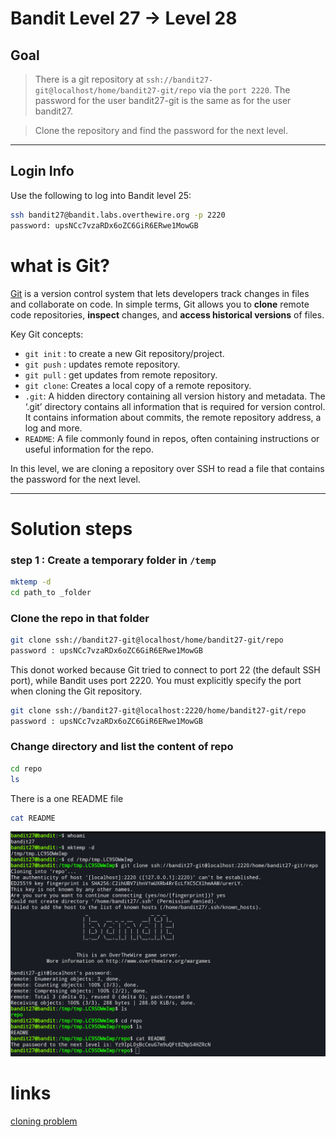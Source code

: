 # Bandit Level 27 → Level 28

##  Goal

> There is a git repository at `ssh://bandit27-git@localhost/home/bandit27-git/repo` via the `port 2220`. The password for the user bandit27-git is the same as for the user bandit27.

> Clone the repository and find the password for the next level.

---

##  Login Info
Use the following to log into Bandit level 25:

```bash
ssh bandit27@bandit.labs.overthewire.org -p 2220
password: upsNCc7vzaRDx6oZC6GiR6ERwe1MowGB
```

# what is Git?
[Git](https://git-scm.com/) is a version control system that lets developers track changes in files and collaborate on code. In simple terms, Git allows you to **clone** remote code repositories, **inspect** changes, and **access historical versions** of files.

Key Git concepts:
- `git init` : to create a new Git repository/project.
- `git push` : updates remote repository.
- `git pull` : get updates from remote repository.
- `git clone`: Creates a local copy of a remote repository.
- `.git`: A hidden directory containing all version history and metadata. The ‘.git’ directory contains all information that is required for version control. It contains information about commits, the remote repository address, a log and more.
- `README`: A file commonly found in repos, often containing instructions or useful information for the repo.

In this level, we are cloning a repository over SSH to read a file that contains the password for the next level.

---

# Solution steps
### step 1 : Create a temporary folder in `/temp`
```bash
mktemp -d
cd path_to _folder
```

### Clone the repo in that folder
```bash
git clone ssh://bandit27-git@localhost/home/bandit27-git/repo
password : upsNCc7vzaRDx6oZC6GiR6ERwe1MowGB
```
This donot worked because Git tried to connect to port 22 (the default SSH port), while Bandit uses port 2220. You must explicitly specify the port when cloning the Git repository.

```bash
git clone ssh://bandit27-git@localhost:2220/home/bandit27-git/repo
password : upsNCc7vzaRDx6oZC6GiR6ERwe1MowGB
```


### Change directory and list the content of repo
```bash
cd repo
ls
```
There is a one README file 

```bash
cat README
```

![level 27](/image/level27.png)

# links 
[cloning problem](https://shorturl.at/fkRTH)